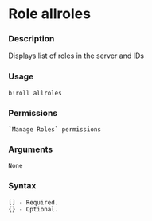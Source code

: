 # Role allroles

### **Description**

Displays list of roles in the server and IDs

### Usage

```
b!roll allroles
```

### Permissions

```
`Manage Roles` permissions
```

### Arguments

```
None
```

### Syntax

```
[] - Required.
{} - Optional.
```
